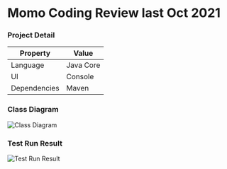 # Momo Coding Review last Oct 2021


### Project Detail

| Property    | Value     |
|-------------|-----------|
| Language        | Java Core |
| UI        | Console |
| Dependencies   | Maven      |

### Class Diagram

![Class Diagram](https://i.imgur.com/tW24lL5.png)

### Test Run Result

![Test Run Result](https://i.imgur.com/lEL503i.png)

